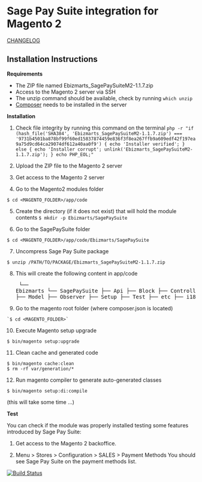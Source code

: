 # Sage Pay Suite integration for Magento 2

[CHANGELOG](https://github.com/ebizmarts/magento2-sage-pay-suite/blob/devel_martin/CHANGELOG.md)

## Installation Instructions

__Requirements__

  - The ZIP file named Ebizmarts_SagePaySuiteM2-1.1.7.zip
  - Access to the Magento 2 server via SSH
  - The unzip command should be available, check by running `which unzip`
  - [Composer](https://getcomposer.org/) needs to be installed in the server

__Installation__

  1. Check file integrity by running this command on the terminal
  `php -r "if (hash_file('SHA384', 'Ebizmarts_SagePaySuiteM2-1.1.7.zip') === '9731b4501ba878bf99f60ed15837874459e836f3f8ea267ffb9a609edf42f197ea9a75d9cd64ca29074df612a40aa0f9') { echo 'Installer verified'; } else { echo 'Installer corrupt'; unlink('Ebizmarts_SagePaySuiteM2-1.1.7.zip'); } echo PHP_EOL;"`
  
  2. Upload the ZIP file to the Magento 2 server

  3. Get access to the Magento 2 server

  4. Go to the Magento2 modules folder

    $ cd <MAGENTO_FOLDER>/app/code

  5. Create the directory (if it does not exist) that will hold the module contents
    `$ mkdir -p Ebizmarts/SagePaySuite`
   
  6. Go to the SagePaySuite folder
  
    $ cd <MAGENTO_FOLDER>/app/code/Ebizmarts/SagePaySuite
   
  7. Uncompress Sage Pay Suite package
  
    $ unzip /PATH/TO/PACKAGE/Ebizmarts_SagePaySuiteM2-1.1.7.zip

  8. This will create the following content in app/code
    <pre>
    └── Ebizmarts
        └── SagePaySuite
            ├── Api
            ├── Block
            ├── Controller
            ├── Helper
            ├── Model
            ├── Observer
            ├── Setup
            ├── Test
            ├── etc
            ├── i18n
            └── view
    </pre>
  9. Go to the magento root folder (where composer.json is located)

    `$ cd <MAGENTO_FOLDER>`

  10. Execute Magento setup upgrade

    $ bin/magento setup:upgrade

  11. Clean cache and generated code

    $ bin/magento cache:clean
    $ rm -rf var/generation/*

  12. Run magento compiler to generate auto-generated classes

    $ bin/magento setup:di:compile

   (this will take some time ...)

__Test__

  You can check if the module was properly installed testing some features introduced by Sage Pay Suite:
  
  1. Get access to the Magento 2 backoffice.

  2. Menu > Stores > Configuration > SALES > Payment Methods
  You should see Sage Pay Suite on the payment methods list.

[![Build Status](https://circleci.com/gh/ebizmarts/magento2-sage-pay-suite.svg?style=shield&circle-token=9d950c73b76af8868862caf8400c549439838d47)](https://circleci.com/gh/ebizmarts/magento2-sage-pay-suite)
